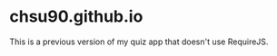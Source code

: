 chsu90.github.io
================

This is a previous version of my quiz app that doesn't use RequireJS.
